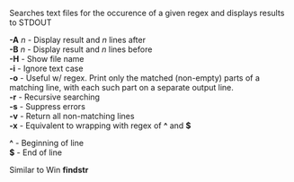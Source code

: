 

Searches text files for the occurence of a given regex and displays results to STDOUT  


**-A** _n_ - Display result and _n_ lines after  
**-B** _n_ - Display result and _n_ lines before  
**-H** - Show file name  
**-i** - Ignore text case  
**-o** - Useful w/ regex. Print only the matched (non-empty) parts of a matching line, with each such part on a separate output line.  
**-r** - Recursive searching  
**-s** - Suppress errors  
**-v** - Return all non-matching lines  
**-x** - Equivalent to wrapping with regex of **^** and **$**  

**^** - Beginning of line  
**$** - End of line  
  
  
  
Similar to Win **findstr**